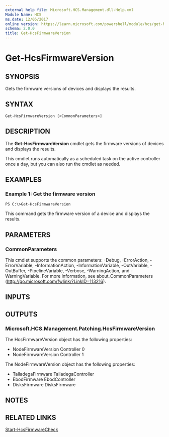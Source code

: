 ```yaml
---
external help file: Microsoft.HCS.Management.dll-Help.xml
Module Name: HCS
ms.date: 12/05/2017
online version: https://learn.microsoft.com/powershell/module/hcs/get-hcsfirmwareversion?view=windowsserver2012r2-ps&wt.mc_id=ps-gethelp
schema: 2.0.0
title: Get-HcsFirmwareVersion
---
```


# Get-HcsFirmwareVersion

## SYNOPSIS
Gets the firmware versions of devices and displays the results.

## SYNTAX

```
Get-HcsFirmwareVersion [<CommonParameters>]
```

## DESCRIPTION
The **Get-HcsFirmwareVersion** cmdlet gets the firmware versions of devices and displays the results.

This cmdlet runs automatically as a scheduled task on the active controller once a day, but you can also run the cmdlet as needed.

## EXAMPLES

### Example 1: Get the firmware version
```
PS C:\>Get-HcsFirmwareVersion
```

This command gets the firmware version of a device and displays the results.

## PARAMETERS

### CommonParameters
This cmdlet supports the common parameters: -Debug, -ErrorAction, -ErrorVariable, -InformationAction, -InformationVariable, -OutVariable, -OutBuffer, -PipelineVariable, -Verbose, -WarningAction, and -WarningVariable. For more information, see about_CommonParameters (http://go.microsoft.com/fwlink/?LinkID=113216).

## INPUTS

## OUTPUTS

### Microsoft.HCS.Management.Patching.HcsFirmwareVersion
The HcsFirmwareVersion object has the following properties: 

- NodeFirmwareVersion Controller 0 
- NodeFirmwareVersion Controller 1

The NodeFirmwareVersion object has the following properties:

- TalladegaFirmware TalladegaController 
- EbodFirmware EbodController
- DisksFirmware DisksFirmware

## NOTES

## RELATED LINKS

[Start-HcsFirmwareCheck](./Start-HcsFirmwareCheck.md)

